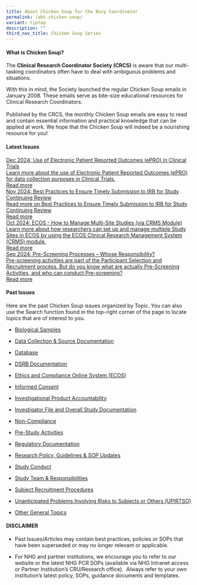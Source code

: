 ```yaml
---
title: About Chicken Soup for the Busy Coordinator
permalink: /abt-chicken-soup/
variant: tiptap
description: ""
third_nav_title: Chicken Soup Series
---
```

<h4><strong>What is Chicken Soup?</strong></h4>
<p>The <strong>Clinical Research Coordinator Society (CRCS)</strong> is aware
that our multi-tasking coordinators often have to deal with ambiguous problems
and situations.</p>
<p>With this in mind, the Society launched the regular Chicken Soup emails
in January 2008. These emails serve as bite-size educational resources
for Clinical Research Coordinators.
<br>
<br>Published by the CRCS, the monthly Chicken Soup emails are easy to read
and contain essential information and practical knowledge that can be applied
at work. We hope that the Chicken Soup will indeed be a nourishing resource
for you!</p>
<p></p>
<h4><strong>Latest Issues</strong></h4>
<p></p>
<div class="isomer-card-grid"><a rel="noopener noreferrer nofollow" href="https://ethics.gri.nhg.com.sg/files/Chicken%20Soup/DataCollectionSourceDocs/dec_24_electronic_patient_reported_outcomes.pdf" class="isomer-card"><div class="isomer-card-body"><div class="isomer-card-title">Dec 2024: Use of Electronic Patient Reported Outcomes (ePRO) in Clinical Trials</div><div class="isomer-card-description">Learn more about the use of Electronic Patient Reported Outcomes (ePRO) for data collection purposes in Clinical Trials. 
 </div><div class="isomer-card-link">Read more</div></div></a><a rel="noopener noreferrer nofollow" href="https://ethics.gri.nhg.com.sg/files/Chicken%20Soup/StudyConduct/nov24_studyconduct.pdf" class="isomer-card"><div class="isomer-card-body"><div class="isomer-card-title">Nov 2024: Best Practices to Ensure Timely Submission to IRB for Study Continuing Review</div><div class="isomer-card-description">Read more on Best Practices to Ensure Timely Submission to IRB for Study Continuing Review</div><div class="isomer-card-link">Read more</div></div></a>
<a rel="noopener noreferrer nofollow" href="https://ethics.gri.nhg.com.sg/files/Chicken%20Soup/ECOS/oct_24__ecos_how_to_manage_multi-site_studies.pdf" class="isomer-card">
<div class="isomer-card-body">
<div class="isomer-card-title">Oct 2024: ECOS - How to Manage Multi-Site Studies (via CRMS Module)</div>
<div class="isomer-card-description">Learn more about how researchers can set up and manage multiple Study
Sites in ECOS by using the ECOS Clinical Research Management System (CRMS)
module.</div>
<div class="isomer-card-link">Read more</div>
</div>
</a><a rel="noopener noreferrer nofollow" href="https://ethics.gri.nhg.com.sg/files/Chicken%20Soup/SubjectRecruitment/Sep_2024_Pre_Screening_Processes.pdf" class="isomer-card"><div class="isomer-card-body"><div class="isomer-card-title">Sep 2024: Pre-Screening Processes – Whose Responsibility?</div><div class="isomer-card-description">Pre-screening activities are part of the Participant Selection and Recruitment process. But do you know what are actually Pre-Screening Activities, and who can conduct Pre-screening?</div><div class="isomer-card-link">Read more</div></div></a>
</div>
<p></p>
<h4><strong>Past Issues</strong></h4>
<p>Here are the past Chicken Soup issues organized by Topic. You can also
use the Search function found in the top-right corner of the page to locate
topics that are of interest to you.</p>
<p></p>
<ul data-tight="true" class="tight">
<li>
<p><a href="/cs-biosamples/" rel="noopener nofollow" target="_blank">Biological Samples</a>
</p>
</li>
<li>
<p><a href="/cs-datacollect-sourcedoc/" rel="noopener nofollow" target="_blank">Data Collection &amp; Source Documentation</a>
</p>
</li>
<li>
<p><a href="/cs-database/" rel="noopener nofollow" target="_blank">Database</a>
</p>
</li>
<li>
<p><a href="/cs-dsrbdoc/" rel="noopener nofollow" target="_blank">DSRB Documentation</a>
</p>
</li>
<li>
<p><a href="/cs-ecos/" rel="noopener nofollow" target="_blank">Ethics and Compliance Online System (ECOS)</a>
</p>
</li>
<li>
<p><a href="/cs-informed-consent/" rel="noopener nofollow" target="_blank">Informed Consent</a>
</p>
</li>
<li>
<p><a href="/cs-investigationalprod/" rel="noopener nofollow" target="_blank">Investigational Product Accountability</a>
</p>
</li>
<li>
<p><a href="/cs-investigatorfile/" rel="noopener nofollow" target="_blank">Investigator File and Overall Study Documentation</a>
</p>
</li>
<li>
<p><a href="/cs-noncompliance/" rel="noopener nofollow" target="_blank">Non-Compliance</a>
</p>
</li>
<li>
<p><a href="/cs-prestudy/" rel="noopener nofollow" target="_blank">Pre-Study Activities</a>
</p>
</li>
<li>
<p><a href="/cs-regdoc/" rel="noopener nofollow" target="_blank">Regulatory Documentation</a>
</p>
</li>
<li>
<p><a href="/cs-policy-sop-updates/" rel="noopener nofollow" target="_blank">Research Policy, Guidelines &amp; SOP Updates</a>
</p>
</li>
<li>
<p><a href="/cs-study-conduct/" rel="noopener nofollow" target="_blank">Study Conduct</a>
</p>
</li>
<li>
<p><a href="/cs-team-responsibilities/" rel="noopener nofollow" target="_blank">Study Team &amp; Responsibilities</a>
</p>
</li>
<li>
<p><a href="/cs-recruitment/" rel="noopener nofollow" target="_blank">Subject Recruitment Procedures</a>
</p>
</li>
<li>
<p><a href="/cs-upirtso/" rel="noopener nofollow" target="_blank">Unanticipated Problems Involving Risks to Subjects or Others (UPIRTSO)</a>
</p>
</li>
<li>
<p><a href="/cs-other-topics/" rel="noopener nofollow" target="_blank">Other General Topics</a>
</p>
<p></p>
</li>
</ul>
<p></p>
<h4><strong>DISCLAIMER</strong></h4>
<ul data-tight="true" class="tight">
<li>
<p>Past Issues/Articles may contain best practices, policies or SOPs that
have been superseded or may no longer relevant or applicable.</p>
</li>
<li>
<p>For NHG and partner institutions, we encourage you to refer to our website
or the latest NHG PCR SOPs (available via NHG Intranet access or Partner
Institution’s CRU/Research office).&nbsp; Always refer to your own institution’s
latest policy, SOPs, guidance documents and templates.</p>
</li>
</ul>
<p></p>